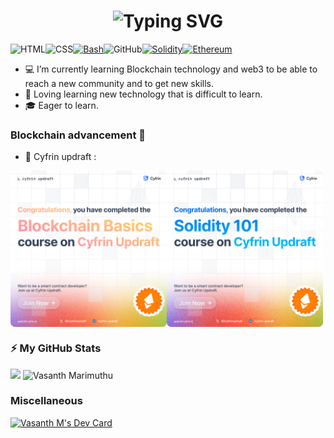 <h1 align='center'>
<img src="https://readme-typing-svg.demolab.com?font=Fira+Code&weight=600&size=22&pause=1000&color=3F90F7&random=false&width=535&lines=%E2%9C%A8+Hi+there%2C+Welcome+to+my+Mini+World!" alt="Typing SVG" />
</h1>

![HTML](https://img.shields.io/badge/HTML5-E34F26?style=for-the-badge&logo=html5&logoColor=white)![CSS](https://img.shields.io/badge/CSS3-1572B6?style=for-the-badge&logo=css3&logoColor=white)[![Bash](https://img.shields.io/badge/Bash-4EAA25?style=for-the-badge&logo=gnu-bash&logoColor=white)](https://www.gnu.org/software/bash/)![GitHub](https://img.shields.io/badge/github-%23121011.svg?style=for-the-badge&logo=github&logoColor=white)[![Solidity](https://img.shields.io/badge/Solidity-16537e?style=for-the-badge&logo=solidity&logoColor=white)](https://docs.soliditylang.org/en/v0.8.27/)[![Ethereum](https://img.shields.io/badge/Ethereum-3C3C3D?style=for-the-badge&logo=ethereum&logoColor=white)](https://ethereum.org/en/)


- :computer: I’m currently learning Blockchain technology and web3 to be able to reach a new community and to get new skills.
- 🎯 Loving learning new technology that is difficult to learn.
- 🎓 Eager to learn.

### Blockchain advancement 🤯
- 🐸 Cyfrin updraft :

<div style="display: flex;">
<img src="https://github.com/vasanthmarimuth/certificates/blob/main/blockchain-basics-completed.png" alt="blockchain-basics-completed" width="250"/>
<img src="https://github.com/vasanthmarimuth/certificates/blob/main/solidity-completed.png" alt="solidity-completed" width="250"/>
</div>

### ⚡ My GitHub Stats
<div>  
  <a title="GitHub Readme Stats"><img src="https://fabianocouto-readme-stats.vercel.app/api?username=vasanthmarimuth&show_icons=true&include_all_commits=true&count_private=true&theme=github_dark_dimmed&hide=stars&line_height=28&v1&rank_icon=github&text_color=adbac7&title_color=7cfe9e&icon_color=7cfe9e" width=49.6% />
  </a>
  <a title="Github Readme Streak Stats"><img src="https://github-readme-streak-stats.herokuapp.com/?user=vasanthmarimuth&background=24292f&border=373e47&stroke=373e47&currStreakNum=adbac7&sideNums=adbac7&sideLabels=adbac7&dates=adbac7&ring=7cfe9e&currStreakLabel=7cfe9e&fire=213658k" alt="Vasanth Marimuthu" width=49.79% />
  </a>
</div>

### Miscellaneous
<a href="https://app.daily.dev/vasanthm96"><img src="https://api.daily.dev/devcards/v2/nxd59MSr4uElqdCaFlZVx.png?type=default&r=0c3" width="356" alt="Vasanth M's Dev Card"/></a>

